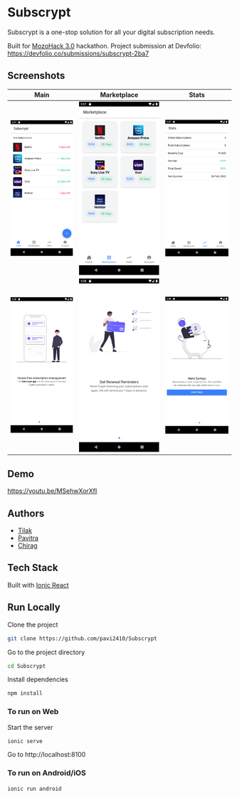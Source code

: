 
# Subscrypt

Subscrypt is a one-stop solution for all your digital subscription needs.

Built for [MozoHack 3.0](https://mozohack.srmkzilla.net/) hackathon. Project submission at Devfolio: https://devfolio.co/submissions/subscrypt-2ba7

## Screenshots

| Main | Marketplace | Stats |
| --- | --- | --- |
| ![](/media/main.png) | ![](/media/marketplace.png) | ![](/media/stats.png) |
| ![](/media/splash1.png) | ![](/media/splash2.png) | ![](/media/splash3.png) |


## Demo

https://youtu.be/MSehwXorXfI


## Authors

- [Tilak](https://www.github.com/tilak30)
- [Pavitra](https://github.com/pavi2410)
- [Chirag](https://github.com/Chirag036)


## Tech Stack

Built with [Ionic React](https://ionicframework.com/react)


## Run Locally

Clone the project

```bash
git clone https://github.com/pavi2410/Subscrypt
```

Go to the project directory

```bash
cd Subscrypt
```

Install dependencies

```bash
npm install
```

### To run on Web

Start the server

```bash
ionic serve
```

Go to http://localhost:8100

### To run on Android/iOS

```bash
ionic run android
```

